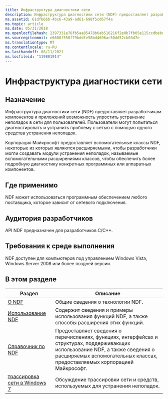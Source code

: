 ```yaml
---
title: Инфраструктура диагностики сети
description: Инфраструктура диагностики сети (NDF) предоставляет разработчикам компонентов и приложений возможность упростить устранение неполадок в сети для пользователей.
ms.assetid: 61dfb66b-4bc6-43a9-ad61-698f5cd67f4a
ms.topic: article
ms.date: 05/31/2018
ms.openlocfilehash: 2397331e76fb5aa85478b6ab516216f2e0b7fb05e115ccdbebd0daa6565c8674
ms.sourcegitcommit: e6600f550f79bddfe58bd4696ac50dd52cb03d7e
ms.translationtype: MT
ms.contentlocale: ru-RU
ms.lasthandoff: 08/11/2021
ms.locfileid: "119801914"
---
```

# <a name="network-diagnostics-framework"></a>Инфраструктура диагностики сети

## <a name="purpose"></a>Назначение

Инфраструктура диагностики сети (NDF) предоставляет разработчикам компонентов и приложений возможность упростить устранение неполадок в сети для пользователей. Пользователи могут попытаться диагностировать и устранить проблему с сетью с помощью одного средства устранения неполадок.

Корпорация Майкрософт предоставляет вспомогательные классы NDF, некоторые из которых являются расширяемыми, чтобы разработчики могли создавать модули устранения неполадок, называемые вспомогательными расширениями классов, чтобы обеспечить более подробную диагностику конкретных программных или аппаратных компонентов.

## <a name="where-applicable"></a>Где применимо

NDF может использоваться программным обеспечением любого поставщика, которое зависит от сетевого подключения.

## <a name="developer-audience"></a>Аудитория разработчиков

API NDF предназначен для разработчиков C/C++.

## <a name="run-time-requirements"></a>Требования к среде выполнения

NDF доступен для компьютеров под управлением Windows Vista, Windows Server 2008 или более поздней версии.

## <a name="in-this-section"></a>В этом разделе



| Раздел                                                                       | Описание                                                                                                                                                                                              |
|-----------------------------------------------------------------------------|----------------------------------------------------------------------------------------------------------------------------------------------------------------------------------------------------------|
| [О NDF](about-ndf.md)<br/>                                       | Общие сведения о технологии NDF.<br/>                                                                                                                                             |
| [Использование NDF](using-ndf.md)<br/>                                       | Содержит сведения и примеры использования функций NDF, а также способы расширения этих функций.<br/>                                                                                    |
| [Справочник по NDF](ndf-reference.md)<br/>                               | Предоставляет сведения о перечислениях, функциях, интерфейсах и структурах, поддерживающих использование NDF, а также сведения о расширяемых вспомогательных классах, предоставляемых корпорацией Майкрософт.<br/> |
| [трассировка сети в Windows 7](network-tracing-in-windows-7.md)<br/> | Обсуждение трассировки сети и средств, используемых для устранения неполадок.<br/>                                                                                                                               |



 

 

 





